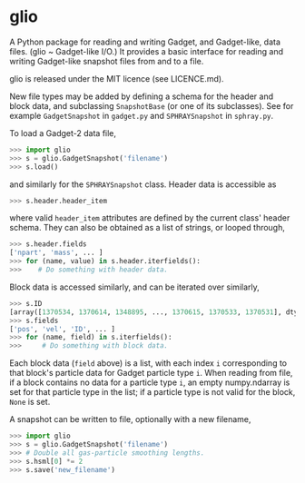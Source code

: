 glio
====

A Python package for reading and writing Gadget, and Gadget-like, data files.
(glio ~ Gadget-like I/O.) It provides a basic interface for reading and writing
Gadget-like snapshot files from and to a file.

glio is released under the MIT licence (see LICENCE.md).

New file types may be added by defining a schema for the header and block data,
and subclassing `SnapshotBase` (or one of its subclasses). See for example
`GadgetSnapshot` in `gadget.py` and `SPHRAYSnapshot` in `sphray.py`.

To load a Gadget-2 data file,

```python
>>> import glio
>>> s = glio.GadgetSnapshot('filename')
>>> s.load()
```

and similarly for the `SPHRAYSnapshot` class. Header data is accessible as

```python
>>> s.header.header_item
```

where valid `header_item` attributes are defined by the current class' header
schema. They can also be obtained as a list of strings, or looped through,

```python
>>> s.header.fields
['npart', 'mass', ... ]
>>> for (name, value) in s.header.iterfields():
>>>    # Do something with header data.
```

Block data is accessed similarly, and can be iterated over similarly,

```python
>>> s.ID
[array([1370534, 1370614, 1348895, ..., 1370615, 1370533, 1370531], dtype=uint32), ... ]
>>> s.fields
['pos', 'vel', 'ID', ... ]
>>> for (name, field) in s.iterfields():
>>>     # Do something with block data.
```

Each block data (`field` above) is a list, with each index `i` corresponding to
that block's particle data for Gadget particle type `i`. When reading from file,
if a block contains no data for a particle type `i`, an empty numpy.ndarray is
set for that particle type in the list; if a particle type is not valid for the
block, `None` is set.

A snapshot can be written to file, optionally with a new filename,

```python
>>> import glio
>>> s = glio.GadgetSnapshot('filename')
>>> # Double all gas-particle smoothing lengths.
>>> s.hsml[0] *= 2
>>> s.save('new_filename')
```
